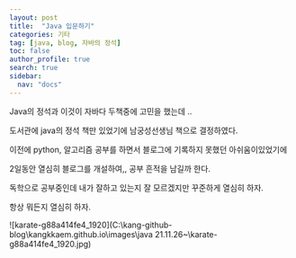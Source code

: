 ```yaml
---
layout: post
title:  "Java 입문하기"
categories: 기타
tag: [java, blog, 자바의 정석]
toc: false
author_profile: true
search: true
sidebar:
  nav: "docs"
---
```


Java의 정석과 이것이 자바다 두책중에 고민을 했는데 ..

도서관에 java의 정석 책만 있었기에 남궁성선생님 책으로 결정하였다.



이전에 python, 알고리즘 공부를 하면서 블로그에 기록하지 못했던 아쉬움이있었기에 

2일동안 열심히 블로그를 개설하여,, 공부 흔적을 남길까 한다.

독학으로 공부중인데 내가 잘하고 있는지 잘 모르겠지만 꾸준하게 열심히 하자.

항상 뭐든지 열심히 하자. 





![karate-g88a414fe4_1920](C:\kang-github-blog\kangkkaem.github.io\images\java 21.11.26~\karate-g88a414fe4_1920.jpg)
